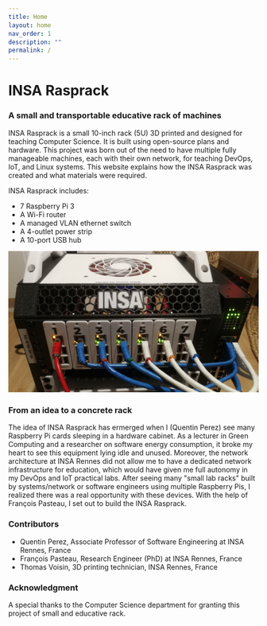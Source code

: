 ```yaml
---
title: Home
layout: home
nav_order: 1
description: ""
permalink: /
---
```



# INSA Rasprack

### A small and transportable educative rack of machines
INSA Rasprack is a small 10-inch rack (5U) 3D printed and designed for teaching Computer Science. 
It is built using open-source plans and hardware.
This project was born out of the need to have multiple fully manageable machines, each with their own network, 
for teaching DevOps, IoT, and Linux systems. 
This website explains how the INSA Rasprack was created and what materials were required.

INSA Rasprack includes:
* 7 Raspberry Pi 3
* A Wi-Fi router
* A managed VLAN ethernet switch
* A 4-outlet power strip
* A 10-port USB hub

![img/](./img/front_rack.jpg)

### From an idea to a concrete rack

The idea of INSA Rasprack has ermerged when I (Quentin Perez) see many Raspberry Pi cards sleeping in a 
hardware cabinet.
As a lecturer in Green Computing and a researcher on software energy consumption, it broke my heart to see this 
equipment lying idle and unused. Moreover, the network architecture at INSA Rennes did not allow me to have a 
dedicated network infrastructure for education, which would have given me full autonomy 
in my DevOps and IoT practical labs.
After seeing many "small lab racks" built by systems/network or software engineers using multiple Raspberry Pis, 
I realized there was a real opportunity with these devices. 
With the help of François Pasteau, I set out to build the INSA Rasprack.

### Contributors
* Quentin Perez, Associate Professor of Software Engineering at INSA Rennes, France
* François Pasteau, Research Engineer (PhD) at INSA Rennes, France
* Thomas Voisin, 3D printing technician, INSA Rennes, France

### Acknowledgment

A special thanks to the Computer Science department for granting this project of small and educative rack.
